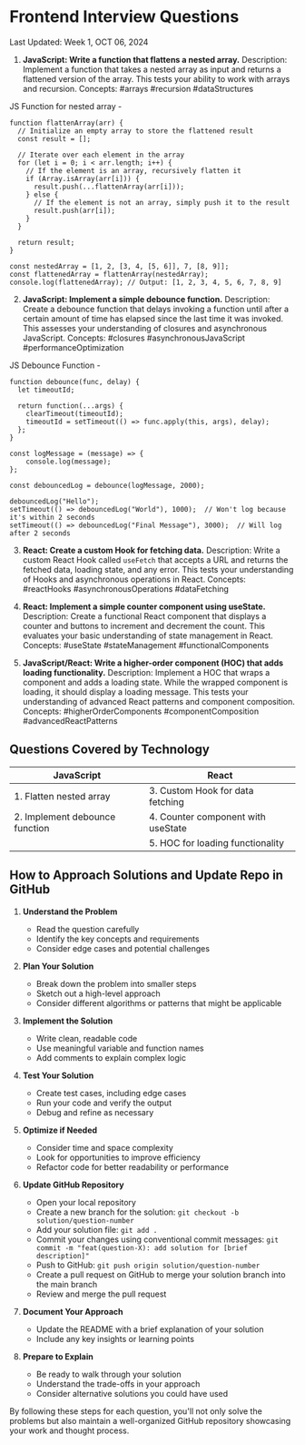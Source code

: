# Frontend Interview Questions

Last Updated: Week 1, OCT 06, 2024

1. **JavaScript: Write a function that flattens a nested array.**
   Description: Implement a function that takes a nested array as input and returns a flattened version of the array. This tests your ability to work with arrays and recursion.
   Concepts: #arrays #recursion #dataStructures

JS Function for nested array -

```
function flattenArray(arr) {
  // Initialize an empty array to store the flattened result
  const result = [];

  // Iterate over each element in the array
  for (let i = 0; i < arr.length; i++) {
    // If the element is an array, recursively flatten it
    if (Array.isArray(arr[i])) {
      result.push(...flattenArray(arr[i]));
    } else {
      // If the element is not an array, simply push it to the result
      result.push(arr[i]);
    }
  }

  return result;
}

const nestedArray = [1, 2, [3, 4, [5, 6]], 7, [8, 9]];
const flattenedArray = flattenArray(nestedArray);
console.log(flattenedArray); // Output: [1, 2, 3, 4, 5, 6, 7, 8, 9]
```


2. **JavaScript: Implement a simple debounce function.**
   Description: Create a debounce function that delays invoking a function until after a certain amount of time has elapsed since the last time it was invoked. This assesses your understanding of closures and asynchronous JavaScript.
   Concepts: #closures #asynchronousJavaScript #performanceOptimization


JS Debounce Function - 
```
function debounce(func, delay) {
  let timeoutId;

  return function(...args) {
    clearTimeout(timeoutId);
    timeoutId = setTimeout(() => func.apply(this, args), delay);
  };
}

const logMessage = (message) => {
    console.log(message);
};
  
const debouncedLog = debounce(logMessage, 2000);

debouncedLog("Hello");
setTimeout(() => debouncedLog("World"), 1000);  // Won't log because it's within 2 seconds
setTimeout(() => debouncedLog("Final Message"), 3000);  // Will log after 2 seconds
```

3. **React: Create a custom Hook for fetching data.**
   Description: Write a custom React Hook called `useFetch` that accepts a URL and returns the fetched data, loading state, and any error. This tests your understanding of Hooks and asynchronous operations in React.
   Concepts: #reactHooks #asynchronousOperations #dataFetching

4. **React: Implement a simple counter component using useState.**
   Description: Create a functional React component that displays a counter and buttons to increment and decrement the count. This evaluates your basic understanding of state management in React.
   Concepts: #useState #stateManagement #functionalComponents

5. **JavaScript/React: Write a higher-order component (HOC) that adds loading functionality.**
   Description: Implement a HOC that wraps a component and adds a loading state. While the wrapped component is loading, it should display a loading message. This tests your understanding of advanced React patterns and component composition.
   Concepts: #higherOrderComponents #componentComposition #advancedReactPatterns

## Questions Covered by Technology

| JavaScript                     | React                              |
| ------------------------------ | ---------------------------------- |
| 1. Flatten nested array        | 3. Custom Hook for data fetching   |
| 2. Implement debounce function | 4. Counter component with useState |
|                                | 5. HOC for loading functionality   |

## How to Approach Solutions and Update Repo in GitHub

1. **Understand the Problem**

   - Read the question carefully
   - Identify the key concepts and requirements
   - Consider edge cases and potential challenges

2. **Plan Your Solution**

   - Break down the problem into smaller steps
   - Sketch out a high-level approach
   - Consider different algorithms or patterns that might be applicable

3. **Implement the Solution**

   - Write clean, readable code
   - Use meaningful variable and function names
   - Add comments to explain complex logic

4. **Test Your Solution**

   - Create test cases, including edge cases
   - Run your code and verify the output
   - Debug and refine as necessary

5. **Optimize if Needed**

   - Consider time and space complexity
   - Look for opportunities to improve efficiency
   - Refactor code for better readability or performance

6. **Update GitHub Repository**

   - Open your local repository
   - Create a new branch for the solution: `git checkout -b solution/question-number`
   - Add your solution file: `git add .`
   - Commit your changes using conventional commit messages:
     `git commit -m "feat(question-X): add solution for [brief description]"`
   - Push to GitHub: `git push origin solution/question-number`
   - Create a pull request on GitHub to merge your solution branch into the main branch
   - Review and merge the pull request

7. **Document Your Approach**

   - Update the README with a brief explanation of your solution
   - Include any key insights or learning points

8. **Prepare to Explain**
   - Be ready to walk through your solution
   - Understand the trade-offs in your approach
   - Consider alternative solutions you could have used

By following these steps for each question, you'll not only solve the problems but also maintain a well-organized GitHub repository showcasing your work and thought process.
